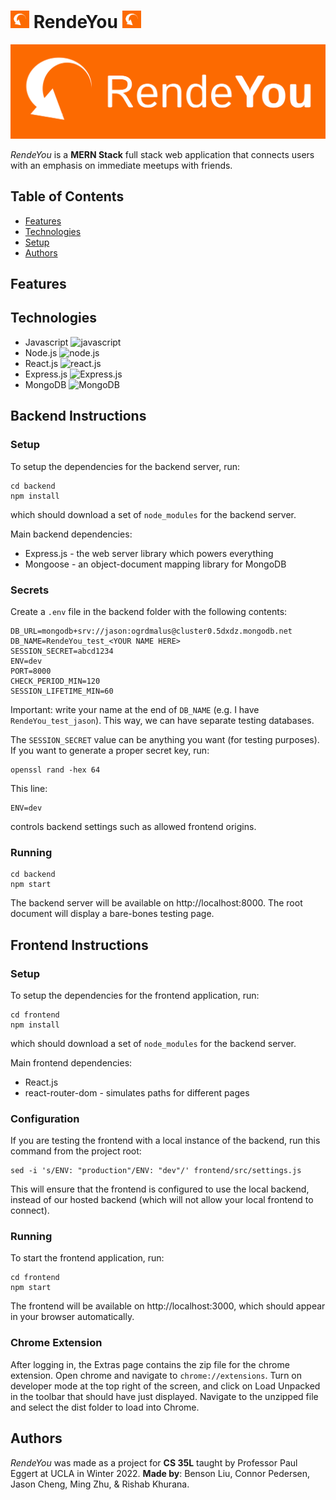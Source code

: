 # <img src="./frontend/src/files/rende-you-icon.svg" width=30px> RendeYou <img src="./frontend/src/files/rende-you-icon.svg" width=30px>

![RendeYou Logo](./frontend/src/files/rende-you-logo.svg)

_RendeYou_ is a **MERN Stack** full stack web application that connects users with an emphasis on immediate meetups with friends.

## Table of Contents
- [Features](https://github.com/bliutech/RendeYou/#features)
- [Technologies](https://github.com/bliutech/RendeYou/#technologies)
- [Setup](https://github.com/bliutech/RendeYou/#setup)
- [Authors](https://github.com/bliutech/RendeYou/#authors)

## Features


## Technologies
 - Javascript <img src="https://seeklogo.com/images/J/javascript-logo-8892AEFCAC-seeklogo.com.png" alt="javascript" width="30px">
 - Node.js <img src="https://seeklogo.com/images/N/nodejs-logo-FBE122E377-seeklogo.com.png" alt="node.js" width="30px">
 - React.js <img src="https://cdn4.iconfinder.com/data/icons/logos-3/600/React.js_logo-512.png" alt="react.js" width="30px">
 - Express.js <img src="https://www.sohamkamani.com/static/65137ed3c844d05124dcfdab28263c21/38cea/express-routing-logo.png" alt="Express.js" height="30px">
 - MongoDB <img src="https://upload.wikimedia.org/wikipedia/commons/thumb/e/eb/MongoDB_Logo.png/1598px-MongoDB_Logo.png?20180423174357" alt="MongoDB" height="30px">

## Backend Instructions
### Setup
To setup the dependencies for the backend server, run:
```
cd backend
npm install
```
which should download a set of `node_modules` for the backend server.

Main backend dependencies:
- Express.js - the web server library which powers everything
- Mongoose - an object-document mapping library for MongoDB

### Secrets
Create a `.env` file in the backend folder with the following contents:
```
DB_URL=mongodb+srv://jason:ogrdmalus@cluster0.5dxdz.mongodb.net
DB_NAME=RendeYou_test_<YOUR NAME HERE>
SESSION_SECRET=abcd1234
ENV=dev
PORT=8000
CHECK_PERIOD_MIN=120
SESSION_LIFETIME_MIN=60
```

Important: write your name at the end of `DB_NAME` (e.g. I have `RendeYou_test_jason`). This way, we can have separate testing databases.

The `SESSION_SECRET` value can be anything you want (for testing purposes). If you want to generate a proper secret key, run:
```
openssl rand -hex 64
```

This line:
```
ENV=dev
```
controls backend settings such as allowed frontend origins.

### Running
```
cd backend
npm start
```
The backend server will be available on http://localhost:8000. The root document will display a bare-bones testing page.

## Frontend Instructions
### Setup
To setup the dependencies for the frontend application, run:
```
cd frontend
npm install
```
which should download a set of `node_modules` for the backend server.

Main frontend dependencies:
- React.js
- react-router-dom - simulates paths for different pages

### Configuration
If you are testing the frontend with a local instance of the backend, run this command from the project root:
```
sed -i 's/ENV: "production"/ENV: "dev"/' frontend/src/settings.js
```
This will ensure that the frontend is configured to use the local backend, instead of our hosted backend (which will not allow your local frontend to connect).


### Running
To start the frontend application, run:
```
cd frontend
npm start
```
The frontend will be available on http://localhost:3000, which should appear in your browser automatically.

### Chrome Extension
After logging in, the Extras page contains the zip file for the chrome extension. Open chrome and navigate to `chrome://extensions`. Turn on developer mode at the top right of the screen, and click on Load Unpacked in the toolbar that should have just displayed. Navigate to the unzipped file and select the dist folder to load into Chrome.

## Authors
_RendeYou_ was made as a project for **CS 35L** taught by Professor Paul Eggert at UCLA in Winter 2022. **Made by**: Benson Liu, Connor Pedersen, Jason Cheng, Ming Zhu, & Rishab Khurana.
